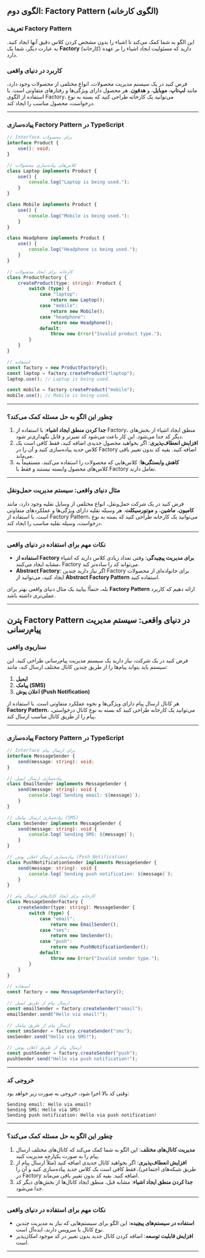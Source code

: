 ## **الگوی دوم: Factory Pattern (الگوی کارخانه)**

### **تعریف Factory Pattern**
این الگو به شما کمک می‌کند تا اشیاء را بدون مشخص کردن کلاس دقیق آنها ایجاد کنید. به عبارت دیگر، شما یک **Factory** (کارخانه) دارید که مسئولیت ایجاد اشیاء را بر عهده دارد.

### **کاربرد در دنیای واقعی**
فرض کنید در یک سیستم مدیریت محصولات، انواع مختلفی از محصولات وجود دارد، مانند **لپ‌تاپ**، **موبایل**، و **هدفون**. هر محصول دارای ویژگی‌ها و رفتارهای متفاوتی است. با استفاده از الگوی Factory، می‌توانید یک کارخانه طراحی کنید که بسته به نوع درخواست، محصول مناسب را ایجاد کند.

---

### **پیاده‌سازی Factory Pattern در TypeScript**

```typescript
// Interface برای محصولات
interface Product {
    use(): void;
}

// کلاس‌های پیاده‌سازی محصولات
class Laptop implements Product {
    use() {
        console.log("Laptop is being used.");
    }
}

class Mobile implements Product {
    use() {
        console.log("Mobile is being used.");
    }
}

class Headphone implements Product {
    use() {
        console.log("Headphone is being used.");
    }
}

// کارخانه برای ایجاد محصولات
class ProductFactory {
    createProduct(type: string): Product {
        switch (type) {
            case "laptop":
                return new Laptop();
            case "mobile":
                return new Mobile();
            case "headphone":
                return new Headphone();
            default:
                throw new Error("Invalid product type.");
        }
    }
}

// استفاده
const factory = new ProductFactory();
const laptop = factory.createProduct("laptop");
laptop.use(); // Laptop is being used.

const mobile = factory.createProduct("mobile");
mobile.use(); // Mobile is being used.
```

---

### **چطور این الگو به حل مسئله کمک می‌کند؟**
1. **جدا کردن منطق ایجاد اشیاء**: با استفاده از Factory، منطق ایجاد اشیاء از بخش‌های دیگر کد جدا می‌شود. این کار باعث می‌شود کد تمیزتر و قابل نگهداری‌تر شود.
2. **افزایش انعطاف‌پذیری**: اگر بخواهید محصول جدیدی اضافه کنید، فقط کافی است یک کلاس جدید پیاده‌سازی کنید و آن را در Factory اضافه کنید. بقیه کد بدون تغییر باقی می‌ماند.
3. **کاهش وابستگی‌ها**: کلاس‌هایی که محصولات را استفاده می‌کنند، مستقیماً به کلاس‌های محصول وابسته نیستند و فقط با Factory تعامل دارند.

---

### **مثال دنیای واقعی: سیستم مدیریت حمل‌ونقل**
فرض کنید در یک شرکت حمل‌ونقل، انواع مختلفی از وسایل نقلیه وجود دارد، مانند **کامیون**، **ماشین**، و **موتورسیکلت**. هر وسیله نقلیه دارای ویژگی‌ها و عملکردهای متفاوتی است. با استفاده از Factory Pattern، می‌توانید یک کارخانه طراحی کنید که بسته به نوع درخواست، وسیله نقلیه مناسب را ایجاد کند.

---

### **نکات مهم برای استفاده در دنیای واقعی**
- **استفاده از Factory برای مدیریت پیچیدگی**: وقتی تعداد زیادی کلاس دارید که اشیاء مشابه ایجاد می‌کنند، Factory می‌تواند کد را ساده‌تر کند.
- **Abstract Factory**: اگر نیاز دارید چندین Factory برای خانواده‌ای از محصولات ایجاد کنید، می‌توانید از **Abstract Factory Pattern** استفاده کنید.


بله، حتماً! بیایید یک مثال دنیای واقعی بهتر برای **Factory Pattern** ارائه دهیم که کاربرد عملی‌تری داشته باشد.

---

## **پترن Factory Pattern در دنیای واقعی: سیستم مدیریت پیام‌رسانی**

### **سناریوی واقعی**
فرض کنید در یک شرکت، نیاز دارید یک سیستم مدیریت پیام‌رسانی طراحی کنید. این سیستم باید بتواند پیام‌ها را از طریق چندین کانال مختلف ارسال کند، مانند:
1. **ایمیل**
2. **پیامک (SMS)**
3. **اعلان پوش (Push Notification)**

هر کانال ارسال پیام دارای ویژگی‌ها و نحوه عملکرد متفاوتی است. با استفاده از **Factory Pattern**، می‌توانید یک کارخانه طراحی کنید که بسته به نوع کانال درخواستی، پیام را از طریق کانال مناسب ارسال کند.

---

### **پیاده‌سازی Factory Pattern در TypeScript**

```typescript
// Interface برای ارسال پیام
interface MessageSender {
    send(message: string): void;
}

// پیاده‌سازی ارسال ایمیل
class EmailSender implements MessageSender {
    send(message: string): void {
        console.log(`Sending email: ${message}`);
    }
}

// پیاده‌سازی ارسال پیامک (SMS)
class SmsSender implements MessageSender {
    send(message: string): void {
        console.log(`Sending SMS: ${message}`);
    }
}

// پیاده‌سازی ارسال اعلان پوش (Push Notification)
class PushNotificationSender implements MessageSender {
    send(message: string): void {
        console.log(`Sending push notification: ${message}`);
    }
}

// کارخانه برای ایجاد کانال‌های ارسال پیام
class MessageSenderFactory {
    createSender(type: string): MessageSender {
        switch (type) {
            case "email":
                return new EmailSender();
            case "sms":
                return new SmsSender();
            case "push":
                return new PushNotificationSender();
            default:
                throw new Error("Invalid sender type.");
        }
    }
}

// استفاده
const factory = new MessageSenderFactory();

// ارسال پیام از طریق ایمیل
const emailSender = factory.createSender("email");
emailSender.send("Hello via email!");

// ارسال پیام از طریق پیامک
const smsSender = factory.createSender("sms");
smsSender.send("Hello via SMS!");

// ارسال پیام از طریق اعلان پوش
const pushSender = factory.createSender("push");
pushSender.send("Hello via push notification!");
```

---

### **خروجی کد**
وقتی کد بالا اجرا شود، خروجی به صورت زیر خواهد بود:

```
Sending email: Hello via email!
Sending SMS: Hello via SMS!
Sending push notification: Hello via push notification!
```

---

### **چطور این الگو به حل مسئله کمک می‌کند؟**
1. **مدیریت کانال‌های مختلف**: این الگو به شما کمک می‌کند که کانال‌های مختلف ارسال پیام را به صورت یکپارچه مدیریت کنید.
2. **افزایش انعطاف‌پذیری**: اگر بخواهید کانال جدیدی اضافه کنید (مثلاً ارسال پیام از طریق شبکه‌های اجتماعی)، فقط کافی است یک کلاس جدید پیاده‌سازی کنید و آن را در Factory اضافه کنید. بقیه کد بدون تغییر باقی می‌ماند.
3. **جدا کردن منطق ایجاد اشیاء**: مشابه قبل، منطق ایجاد کانال‌ها از بخش‌های دیگر کد جدا می‌شود.

---

### **نکات مهم برای استفاده در دنیای واقعی**
- **استفاده در سیستم‌های پیچیده**: این الگو برای سیستم‌هایی که نیاز به مدیریت چندین نوع کانال یا سرویس دارند، ایده‌آل است.
- **افزایش قابلیت توسعه**: اضافه کردن کانال جدید بدون تغییر در کد موجود امکان‌پذیر است.

---

